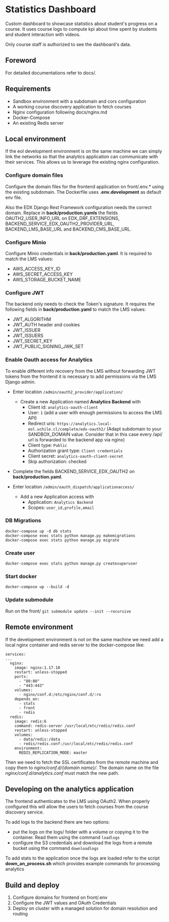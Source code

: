 # Statistics Dashboard

Custom dashboard to showcase statistics about student's progress on a course. 
It uses course logs to compute kpi about time spent by students and student interaction with videos.

Only course staff is authorized to see the dashboard's data.

## Foreword

For detailed documentations refer to docs/.

## Requirements

* Sandbox environment with a subdomain and cors configuration
* A working course discovery application to fetch courses
* Nginx configuration following docs/nginx.md
* Docker-Compose
* An existing Redis server

## Local environment

If the eol development environment is on the same machine we can simply link the networks so that the analytics application can communicate with their services. This allows us to leverage the existing nginx configuration.

### Configure domain files
Configure the domain files for the frontend application on front/.env.* using the existing subdomain. The Dockerfile uses **.env.development** as default env file.

Also the EDX Django Rest Framework configuration needs the correct domain. Replace in **back/production.yamls** the fields OAUTH2_USER_INFO_URL on EDX_DRF_EXTENSIONS, BACKEND_SERVICE_EDX_OAUTH2_PROVIDER_URL, BACKEND_LMS_BASE_URL and BACKEND_CMS_BASE_URL.

### Configure Minio
Configure Minio credentials in **back/production.yaml**. It is required to match the LMS values:
- AWS_ACCESS_KEY_ID
- AWS_SECRET_ACCESS_KEY
- AWS_STORAGE_BUCKET_NAME

### Configure JWT
The backend only needs to check the Token's signature. It requires the following fields in **back/production.yaml** to match the LMS values:
- JWT_ALGORITHM
- JWT_AUTH header and cookies
- JWT_ISSUER
- JWT_ISSUERS
- JWT_SECRET_KEY
- JWT_PUBLIC_SIGNING_JWK_SET

### Enable Oauth access for Analytics
To enable different info recovery from the LMS without forwarding JWT tokens from the frontend it is necessary to add permissions via the LMS Django admin.
- Enter location `/admin/oauth2_provider/application/`
  * Create a new Application named **Analytics Backend** with
    * Client id: `analytics-oauth-client`
    * User: `1` (add a user with enough permissions to access the LMS API)
    * Redirect uris: `https://analytics.local-eol.uchile.cl/complete/edx-oauth2/` (Adapt subdomain to your SANDBOX_DOMAIN value. Consider that in this case every /api/ url is forwarded to the backend app via nginx)
    * Client type: `Public`
    * Authorization grant type: `Client credentials`
    * Client secret: `analytics-oauth-client-secret`
    * Skip authorization: checked
- Complete the fields BACKEND_SERVICE_EDX_OAUTH2 on **back/production.yaml**.

- Enter location `/admin/oauth_dispatch/applicationaccess/`
  * Add a new Application access with
    * Application: `Analytics Backend`
    * Scopes: `user_id,profile,email`

### DB Migrations
```
docker-compose up -d db stats
docker-compose exec stats python manage.py makemigrations
docker-compose exec stats python manage.py migrate
```

### Create user
```docker-compose exec stats python manage.py createsuperuser```

### Start docker
```docker-compose up --build -d```

### Update submodule
Run on the front/ ```git submodule update --init --recursive```

## Remote environment

If the development environment is not on the same machine we need add a local nginx container and redis server to the docker-compose like:
```
services:
...
  nginx:
    image: nginx:1.17.10
    restart: unless-stopped
    ports:
      - "80:80"
      - "443:443"
    volumes:
      - nginx/conf.d:/etc/nginx/conf.d/:ro
    depends_on:
      - stats
      - front
      - redis
  redis:
    image: redis:6
    command: redis-server /usr/local/etc/redis/redis.conf
    restart: unless-stopped
    volumes:
      - data/redis:/data
      - redis/redis.conf:/usr/local/etc/redis/redis.conf
    environment:
      REDIS_REPLICATION_MODE: master
```
Then we need to fetch the SSL certificates from the remote machine and copy them to *nginx/conf.d/{domain name}/*. The domain name on the file *nginx/conf.d/analytics.conf* must match the new path.

## Developing on the analytics application

The frontend authenticates to the LMS using OAuth2. When properly configured this will allow the users to fetch courses from the course discovery service.

To add logs to the backend there are two options:
- put the logs on the logs/ folder with a volume or copying it to the container. Read them using the command ```loadlogs```
- configure the S3 credentials and download the logs from a remote bucket using the command ```downloadlogs```

To add stats to the application once the logs are loaded refer to the script **down_an_process.sh** which provides example commands for processing analytics

## Build and deploy

1. Configure domains for frontend on front/.env
2. Configure the JWT values and OAuth Credentials
3. Deploy on cluster with a managed solution for domain resolution and routing